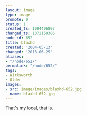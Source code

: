 ```yaml
---
layout: image
type: image
promote: 0
status: 1
created_ts: 1084406807
changed_ts: 1372159386
node_id: 652
title: blaxhd
created: '2004-05-13'
changed: '2013-06-25'
aliases:
- "/node/652/"
permalink: "/node/652/"
tags:
- Wirksworth
- Older
images:
- src: image/images/blaxhd-652.jpg
  name: blaxhd-652.jpg
---
```

That's my local, that is.
